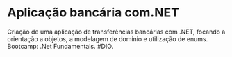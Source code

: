 # Aplicação bancária com.NET
Criação de uma aplicação de transferências bancárias com .NET, focando a orientação a objetos, a modelagem de domínio e utilização de enums. 
Bootcamp: .Net Fundamentals. #DIO.
